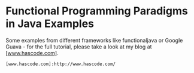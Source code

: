 
# Functional Programming Paradigms in Java Examples #

Some examples from different frameworks like functionaljava or Google Guava - for the full tutorial, please take a look at my blog at [www.hascode.com].

	[www.hascode.com]:http://www.hascode.com/
	
